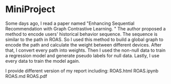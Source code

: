 # MiniProject
Some days ago, I read a paper named "Enhancing Sequential Recommendation with Graph Contrastive Learning​​​​​. " The author proposed a method to encode users' historical behavior sequence. 
The sequence is similar to the path in ROAS. So I used this method to build a global graph to encode the path and calculate the weight between different devices.
After that, I convert every path into weights. Then I used the non-null data to train a regression model and generate pseudo labels for null data.
Lastly, I use every data to train the model again.

I provide different version of my report including:
ROAS.html
ROAS.ipynb
ROAS.md
ROAS.pdf
